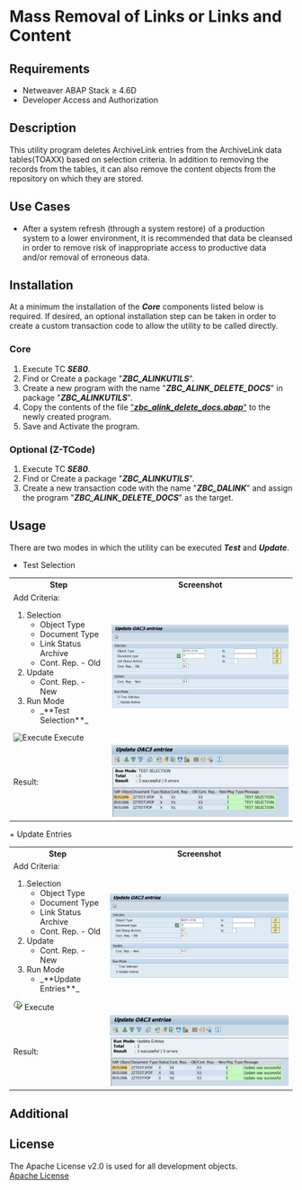 # Mass Removal of Links or Links and Content

## Requirements
+ Netweaver ABAP Stack &ge; 4.6D
+ Developer Access and Authorization

## Description
This utility program deletes ArchiveLink entries from the ArchiveLink data tables(TOAXX) based on selection criteria. In addition to removing the records from the tables, it can also remove the content objects from the repository on which they are stored.

## Use Cases
+ After a system refresh (through a system restore) of a production system to a lower environment, it is recommended that data be cleansed in order to remove risk of inappropriate access to productive data and/or removal of erroneous data.

## Installation
At a minimum the installation of the _**Core**_ components listed below is required. If desired, an optional installation step can be taken in order to create a custom transaction code to allow the utility to be called directly.

### Core
1. Execute TC _**SE80**_.
2. Find or Create a package "_**ZBC_ALINKUTILS**_".
3. Create a new program with the name "_**ZBC_ALINK_DELETE_DOCS**_" in package "_**ZBC_ALINKUTILS**_".
4. Copy the contents of the file ["_**zbc_alink_delete_docs.abap**_"](../blob/master/AlinkDeleteDocs/ZBC_ALINK_DELETE_DOCS.abap) to the newly created program.
5. Save and Activate the program.

### Optional (Z-TCode)
1. Execute TC _**SE80**_.
2. Find or Create a package "_**ZBC_ALINKUTILS**_".
3. Create a new transaction code with the name "_**ZBC_DALINK**_" and assign the program "_**ZBC_ALINK_DELETE_DOCS**_" as the target.

## Usage ##
There are two modes in which the utility can be executed _**Test**_ and _**Update**_.
+ Test Selection
<table>
  <tr>
    <th>Step</th>
    <th>Screenshot</th>
  </tr>
  <tr>
    <td>Add Criteria:
		<ol>
			<li>Selection
				<ul>
					<li>Object Type</li>
					<li>Document Type</li>
					<li>Link Status Archive</li>
					<li>Cont. Rep. - Old</li>
				</ul>
			</li>
			<li>Update
				<ul>
					<li>Cont. Rep. - New</li>
				</ul>
			</li>
			<li>Run Mode
				<ul>
					<li>_**Test Selection**_</li>
				</ul>
			</li>
		</ol>
		<img src="(../Wiki_Resources/SAPUI/sapui_execute_icon_whitebg.png)" alt="Execute"> Execute
	</td>
    <td><img src="../Wiki_Resources/AlinkChangeOAC3/images/Test_Selection_Screen1.png" width=550px alt="Screen 1"></td>
  </tr>
  <tr>
    <td>Result:</td>
    <td><img src="../Wiki_Resources/AlinkChangeOAC3/images/Test_Selection_Screen2.png" width=550px alt="Screen 2"></td>
  </tr>
</table>
+ Update Entries
<table>
  <tr>
    <th>Step</th>
    <th>Screenshot</th>
  </tr>
  <tr>
        <td>Add Criteria:
		<ol>
			<li>Selection
				<ul>
					<li>Object Type</li>
					<li>Document Type</li>
					<li>Link Status Archive</li>
					<li>Cont. Rep. - Old</li>
				</ul>
			</li>
			<li>Update
				<ul>
					<li>Cont. Rep. - New</li>
				</ul>
			</li>
			<li>Run Mode
				<ul>
					<li>_**Update Entries**_</li>
				</ul>
			</li>
		</ol>
		<img src="../Wiki_Resources/SAPUI/sapui_execute_icon_whitebg.png" alt="Execute"> Execute
	</td>
    <td><img src="../Wiki_Resources/AlinkChangeOAC3/images/Update_Selection_Screen1.png" width=550px alt="Screen 1"></td>
  </tr>
  <tr>
    <td>Result:</td>
    <td><img src="../Wiki_Resources/AlinkChangeOAC3/images/Update_Selection_Screen2.png" width=550px alt="Screen 2"></td>
  </tr>
</table>

## Additional

## License
The Apache License v2.0 is used for all development objects.<br>
[Apache License](../blob/master/AlinkChangeOAC3/LICENSE)